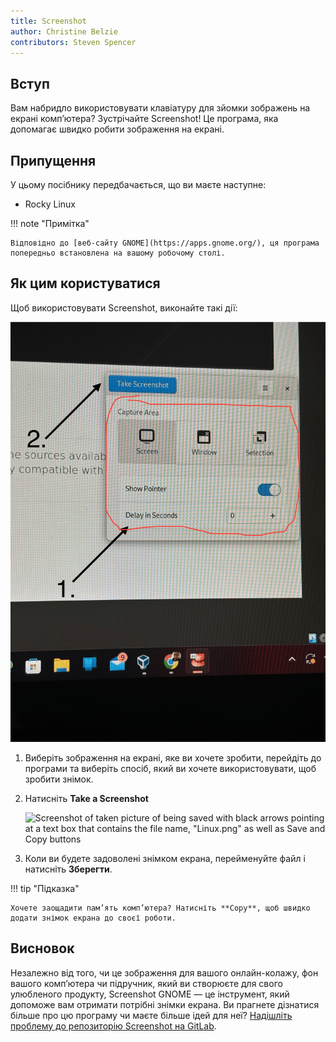 ```yaml
---
title: Screenshot
author: Christine Belzie
contributors: Steven Spencer
---
```


## Вступ

Вам набридло використовувати клавіатуру для зйомки зображень на екрані комп’ютера? Зустрічайте Screenshot! Це програма, яка допомагає швидко робити зображення на екрані.

## Припущення

У цьому посібнику передбачається, що ви маєте наступне:

- Rocky Linux

!!! note "Примітка"

```
Відповідно до [веб-сайту GNOME](https://apps.gnome.org/), ця програма попередньо встановлена ​​на вашому робочому столі. 
```

## Як цим користуватися

Щоб використовувати Screenshot, виконайте такі дії:

![Screenshot of image being taken by the application with the options present](images/screenshot-01.png)

1. Виберіть зображення на екрані, яке ви хочете зробити, перейдіть до програми та виберіть спосіб, який ви хочете використовувати, щоб зробити знімок.

2. Натисніть **Take a Screenshot**

   ![Screenshot of taken picture of being saved with black arrows pointing at a text box that contains the file name, "Linux.png" as well as Save and Copy buttons](images/screenshot-02.png)

3. Коли ви будете задоволені знімком екрана, перейменуйте файл і натисніть **Зберегти**.

!!! tip "Підказка"

```
Хочете заощадити пам’ять комп’ютера? Натисніть **Copy**, щоб швидко додати знімок екрана до своєї роботи.
```

## Висновок

Незалежно від того, чи це зображення для вашого онлайн-колажу, фон вашого комп’ютера чи підручник, який ви створюєте для свого улюбленого продукту, Screenshot GNOME — це інструмент, який допоможе вам отримати потрібні знімки екрана. Ви прагнете дізнатися більше про цю програму чи маєте більше ідей для неї? [Надішліть проблему до репозиторію Screenshot на GitLab](https://gitlab.gnome.org/gnumdk/screenshot/-/issues).
